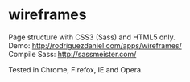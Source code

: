 # wireframes
Page structure with CSS3 (Sass) and HTML5 only.<br />
Demo: http://rodriguezdaniel.com/apps/wireframes/<br />
Compile Sass: http://sassmeister.com/
<p>
Tested in Chrome, Firefox, IE and Opera.
